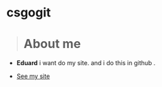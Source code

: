 # csgogit

># About me

- __Eduard__ i want do my site. and i do this in github .

- [See my site](https://edd-say.github.io/csgogit/) 